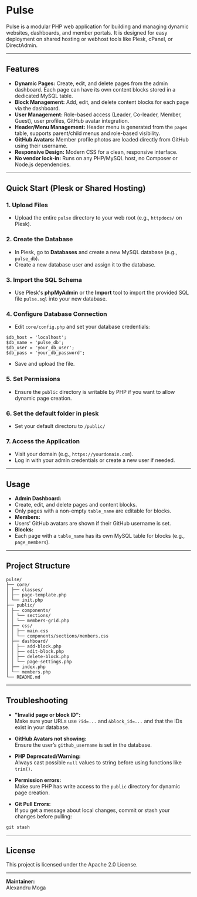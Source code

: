 # Pulse

Pulse is a modular PHP web application for building and managing dynamic websites, dashboards, and member portals. It is designed for easy deployment on shared hosting or webhost tools like Plesk, cPanel, or DirectAdmin.

---

## Features

- **Dynamic Pages:** Create, edit, and delete pages from the admin dashboard. Each page can have its own content blocks stored in a dedicated MySQL table.
- **Block Management:** Add, edit, and delete content blocks for each page via the dashboard.
- **User Management:** Role-based access (Leader, Co-leader, Member, Guest), user profiles, GitHub avatar integration.
- **Header/Menu Management:** Header menu is generated from the `pages` table, supports parent/child menus and role-based visibility.
- **GitHub Avatars:** Member profile photos are loaded directly from GitHub using their username.
- **Responsive Design:** Modern CSS for a clean, responsive interface.
- **No vendor lock-in:** Runs on any PHP/MySQL host, no Composer or Node.js dependencies.

---

## Quick Start (Plesk or Shared Hosting)

### 1. Upload Files

- Upload the entire `pulse` directory to your web root (e.g., `httpdocs/` on Plesk).

### 2. Create the Database

- In Plesk, go to **Databases** and create a new MySQL database (e.g., `pulse_db`).
- Create a new database user and assign it to the database.

### 3. Import the SQL Schema

- Use Plesk's **phpMyAdmin** or the **Import** tool to import the provided SQL file `pulse.sql` into your new database.

### 4. Configure Database Connection

- Edit `core/config.php` and set your database credentials:

```
$db_host = 'localhost';
$db_name = 'pulse_db';
$db_user = 'your_db_user';
$db_pass = 'your_db_password';
```
- Save and upload the file.

### 5. Set Permissions

- Ensure the `public` directory is writable by PHP if you want to allow dynamic page creation.

### 6. Set the default folder in plesk

- Set your default directoru to `/public/`
  
### 7. Access the Application

- Visit your domain (e.g., `https://yourdomain.com`).
- Log in with your admin credentials or create a new user if needed.

---

## Usage

- **Admin Dashboard:**  
- Create, edit, and delete pages and content blocks.
- Only pages with a non-empty `table_name` are editable for blocks.
- **Members:**  
- Users' GitHub avatars are shown if their GitHub username is set.
- **Blocks:**  
- Each page with a `table_name` has its own MySQL table for blocks (e.g., `page_members`).

---

## Project Structure

```
pulse/
├── core/
│ ├── classes/
│ ├── page-template.php
│ └── init.php
├── public/
│ ├── components/
│ │ └── sections/
│ │ └── members-grid.php
│ ├── css/
│ │ ├── main.css
│ │ └── components/sections/members.css
│ ├── dashboard/
│ │ ├── add-block.php
│ │ ├── edit-block.php
│ │ ├── delete-block.php
│ │ └── page-settings.php
│ ├── index.php
│ └── members.php
└── README.md
```

---

## Troubleshooting

- **"Invalid page or block ID":**  
  Make sure your URLs use `?id=...` and `&block_id=...` and that the IDs exist in your database.

- **GitHub Avatars not showing:**  
  Ensure the user’s `github_username` is set in the database.

- **PHP Deprecated/Warning:**  
  Always cast possible `null` values to string before using functions like `trim()`.

- **Permission errors:**  
  Make sure PHP has write access to the `public` directory for dynamic page creation.

- **Git Pull Errors:**  
  If you get a message about local changes, commit or stash your changes before pulling:
```
git stash
```

---

## License

This project is licensed under the Apache 2.0 License.

---

**Maintainer:**  
Alexandru Moga
